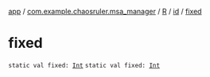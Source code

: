 [app](../../../index.md) / [com.example.chaosruler.msa_manager](../../index.md) / [R](../index.md) / [id](index.md) / [fixed](.)

# fixed

`static val fixed: `[`Int`](https://kotlinlang.org/api/latest/jvm/stdlib/kotlin/-int/index.html)
`static val fixed: `[`Int`](https://kotlinlang.org/api/latest/jvm/stdlib/kotlin/-int/index.html)